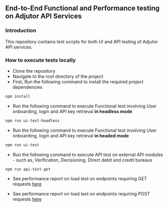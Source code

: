 ## End-to-End Functional and Performance testing on Adjutor API Services


### Introduction
This repository contains test scripts for both UI and API testing of Adjutor API services.

### How to execute tests locally
- Clone the repository
- Navigate to the root directory of the project
- First, Run the following command to install the required project dependencies
```bash
npm install
```
- Run the following command to execute Functional test involving User onboarding, login and API key retrieval **in headless mode**
```bash
npm run ui-test-headless
```
- Run the following command to execute Functional test involving User onboarding, login and API key retrieval **in headed mode**
```bash
npm run ui-test
```
- Run the following command to execute API test on external API modules - such as, Verification, Decisioning, Direct debit and credit bureaus
```bash
npm run api-test-get
```








- See performance report on load test on endpoints requiring GET requests [here](https://rawcdn.githack.com/Xelvise/Adjutor-API-Tests/0ef680c4c21ee497cd65bcd423baba55758ba8bc/performance-report/Adjutor%20Load%20test%20on%20GET%20requests.html)


- See performance report on load test on endpoints requiring POST requests [here](https://rawcdn.githack.com/Xelvise/Adjutor-API-Tests/0ef680c4c21ee497cd65bcd423baba55758ba8bc/performance-report/Adjutor%20load%20test%20on%20POST%20request.html)
